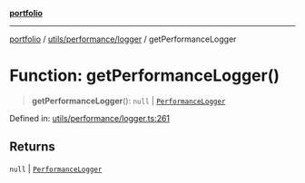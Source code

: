 [**portfolio**](../../../../README.md)

***

[portfolio](../../../../modules.md) / [utils/performance/logger](../README.md) / getPerformanceLogger

# Function: getPerformanceLogger()

> **getPerformanceLogger**(): `null` \| [`PerformanceLogger`](../classes/PerformanceLogger.md)

Defined in: [utils/performance/logger.ts:261](https://github.com/tnorlund/Portfolio/blob/8f0d8db26d420dad652f0df1c92cc72c5535076c/portfolio/utils/performance/logger.ts#L261)

## Returns

`null` \| [`PerformanceLogger`](../classes/PerformanceLogger.md)
